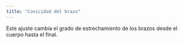 ```yaml
---
title: "Conicidad del brazo"
---
```


Este ajuste cambia el grado de estrechamiento de los brazos desde el cuerpo hasta el final.
